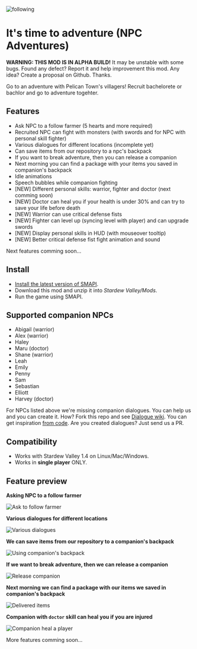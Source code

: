 ![following][library]

# It's time to adventure (NPC Adventures)

**WARNING: THIS MOD IS IN ALPHA BUILD!** It may be unstable with some bugs. Found any defect? Report it and help improvement this mod. Any idea? Create a proposal on Github. Thanks.

Go to an adventure with Pelican Town's villagers! Recruit bachelorete or bachlor and go to adventure togehter.

## Features

- Ask NPC to a follow farmer (5 hearts and more required)
- Recruited NPC can fight with monsters (with swords and for NPC with personal skill fighter)
- Various dialogues for different locations (incomplete yet)
- Can save items from our repository to a npc's backpack
- If you want to break adventure, then you can release a companion
- Next morning you can find a package with your items you saved in companion's backpack
- Idle animations
- Speech bubbles while companion fighting
- [NEW] Different personal skills: warrior, fighter and doctor (next comming soon)
- [NEW] Doctor can heal you if your health is under 30% and can try to save your life before death
- [NEW] Warrior can use critical defense fists
- [NEW] Fighter can level up (syncing level with player) and can upgrade swords
- [NEW] Display personal skills in HUD (with mouseover tooltip)
- [NEW] Better critical defense fist fight animation and sound

Next features comming soon...

## Install
- [Install the latest version of SMAPI](https://smapi.io).
- Download this mod and unzip it into *Stardew Valley/Mods*.
- Run the game using SMAPI.

## Supported companion NPCs

- Abigail (warrior)
- Alex (warrior)
- Haley
- Maru (doctor)
- Shane (warrior)
- Leah
- Emily
- Penny
- Sam
- Sebastian
- Elliott
- Harvey (doctor)

For NPCs listed above we're missing companion dialogues. You can help us and you can create it. How? Fork this repo and see [Dialogue wiki](https://github.com/purrplingcat/PurrplingMod/wiki/Dialogues). You can get inspiration [from code](https://github.com/purrplingcat/PurrplingMod/tree/master/PurrplingMod/assets/Dialogue). Are you created dialogues? Just send us a PR.

## Compatibility

- Works with Stardew Valley 1.4 on Linux/Mac/Windows.
- Works in **single player** ONLY.

## Feature preview

**Asking NPC to a follow farmer**

![Ask to follow farmer][ask2follow]

**Various dialogues for different locations**

![Various dialogues][dialogues]

**We can save items from our repository to a companion's backpack**

![Using companion's backpack][usebag]

**If we want to break adventure, then we can release a companion**

![Release companion][release]

**Next morning we can find a package with our items we saved in companion's backpack**

![Delivered items][delivery]

**Companion with `doctor` skill can heal you if you are injured**

![Companion heal a player][heal]

More features comming soon...

[library]: docs/library.gif
[ask2follow]: docs/asktofollow.gif
[usebag]: docs/usebag.gif
[dialogues]: /docs/dialogues.gif
[release]: docs/release.gif
[delivery]: docs/delivery.gif
[heal]: docs/harveyheal.gif